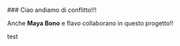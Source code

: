 ### Ciao andiamo di conflitto!!!

Anche **Maya Bono** e flavo collaborano in questo progetto!!



test